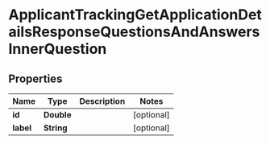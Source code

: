 

# ApplicantTrackingGetApplicationDetailsResponseQuestionsAndAnswersInnerQuestion


## Properties

| Name | Type | Description | Notes |
|------------ | ------------- | ------------- | -------------|
|**id** | **Double** |  |  [optional] |
|**label** | **String** |  |  [optional] |



